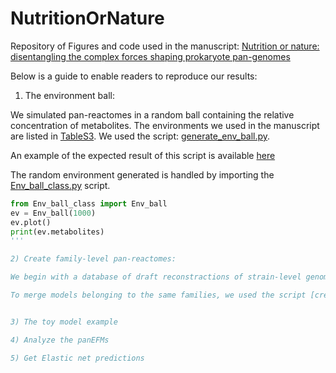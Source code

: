 # NutritionOrNature

Repository of Figures and code used in the manuscript: [Nutrition or nature: disentangling the complex forces shaping prokaryote pan-genomes](https://www.biorxiv.org/content/10.1101/2020.12.14.422685v3)

Below is a guide to enable readers to reproduce our results:

1) The environment ball:

We simulated pan-reactomes in a random ball containing the relative concentration of metabolites. The environments we used in the manuscript are listed in [TableS3](https://github.com/danielriosgarza/NutritionOrNature/blob/main/Table_S3.xlsx). We used the script: [generate_env_ball.py](https://github.com/danielriosgarza/NutritionOrNature/blob/main/Scripts/generate_env_ball.py).

An example of the expected result of this script is available [here](xxx.xxx)

The random environment generated is handled by importing the [Env_ball_class.py](xxx) script.

```python
from Env_ball_class import Env_ball
ev = Env_ball(1000)
ev.plot()
print(ev.metabolites)
'''

2) Create family-level pan-reactomes:

We begin with a database of draft reconstractions of strain-level genome-scale metabolic models (GSMMs) listed in [TableS2](https://github.com/danielriosgarza/NutritionOrNature/blob/main/Table_S2.xlsx). These contain strains that belong to families with 25 or more sequenced genomes that belog to different species. The models were reconstructed using [ModelSEED](https://modelseed.org/) and are available on request.

To merge models belonging to the same families, we used the script [create_ensemble_model.py](xxx.xxx). An example of a model reconstructed for the Aeromonadaceae family that is extensively described in the manuscript is available here: [Aeromonadaceae_reactome](xxxx.xxx)


3) The toy model example

4) Analyze the panEFMs

5) Get Elastic net predictions
